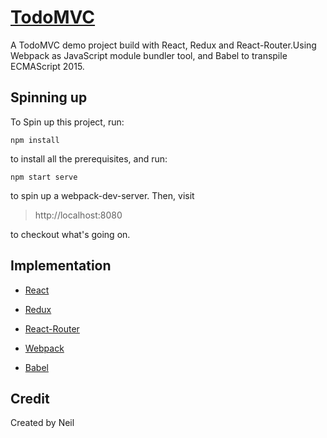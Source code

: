 # [TodoMVC](http://todomvc.com)
A TodoMVC demo project build with React, Redux and React-Router.Using Webpack as JavaScript module bundler tool, 
and Babel to transpile ECMAScript 2015.
## Spinning up
To Spin up this project, run:
```
npm install
```
to install all the prerequisites, and run:
```
npm start serve
```
to spin up a webpack-dev-server. Then, visit
 >http://localhost:8080
 
 to checkout what's going on.
## Implementation
- [React](https://github.com/facebook/react)

- [Redux](https://github.com/reactjs/redux)

- [React-Router](https://github.com/ReactTraining/react-router)

- [Webpack](https://github.com/webpack/webpack)

- [Babel](https://github.com/babel/babel)
## Credit

Created by Neil
